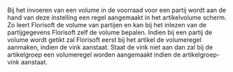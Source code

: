 Bij het invoeren van een volume in de voorraad voor een partij wordt aan de hand van deze instelling een regel aangemaakt in het artikelvolume scherm. Zo leert Florisoft de volume van partijen en kan bij het inlezen van de partijgegevens Florisoft zelf de volume bepalen. Indien bij een partij de volume wordt getikt zal Florisoft eerst bij het artikel de volumeregel aanmaken, indien de vink aanstaat. Staat de vink niet aan dan zal bij de artikelgroep een volumeregel worden aangemaakt indien de artikelgroep-vink aanstaat.